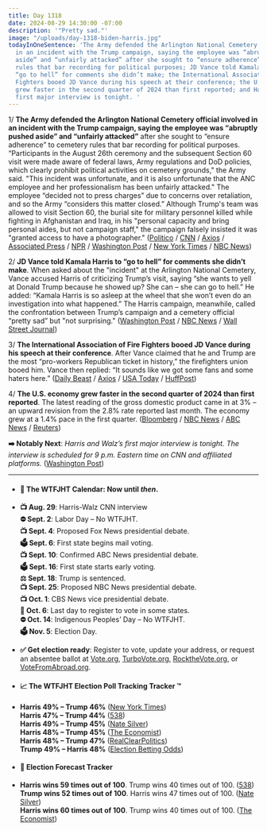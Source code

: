 ```yaml
---
title: Day 1318
date: 2024-08-29 14:30:00 -07:00
description: '"Pretty sad."'
image: "/uploads/day-1318-biden-harris.jpg"
todayInOneSentence: 'The Army defended the Arlington National Cemetery official involved
  in an incident with the Trump campaign, saying the employee was “abruptly pushed
  aside” and “unfairly attacked” after she sought to “ensure adherence” to cemetery
  rules that bar recording for political purposes; JD Vance told Kamala Harris to
  “go to hell” for comments she didn’t make; the International Association of Fire
  Fighters booed JD Vance during his speech at their conference; the U.S. economy
  grew faster in the second quarter of 2024 than first reported; and Harris and Walz’s
  first major interview is tonight. '
---
```


1/ **The Army defended the Arlington National Cemetery official involved in an incident with the Trump campaign, saying the employee was “abruptly pushed aside” and “unfairly attacked”** after she sought to “ensure adherence” to cemetery rules that bar recording for political purposes. “Participants in the August 26th ceremony and the subsequent Section 60 visit were made aware of federal laws, Army regulations and DoD policies, which clearly prohibit political activities on cemetery grounds," the Army said. "This incident was unfortunate, and it is also unfortunate that the ANC employee and her professionalism has been unfairly attacked." The employee “decided not to press charges” due to concerns over retaliation, and so the Army “considers this matter closed.”  Although Trump's team was allowed to visit Section 60, the burial site for military personnel killed while fighting in Afghanistan and Iraq, in his "personal capacity and bring personal aides, but not campaign staff," the campaign falsely insisted it was "granted access to have a photographer." ([Politico](https://www.politico.com/news/2024/08/29/donald-trump-arlington-cemetery-army-employee-00176729) / [CNN](https://www.cnn.com/2024/08/29/politics/us-army-rebukes-trump-campaign-arlington-incident/) / [Axios](https://www.axios.com/2024/08/29/army-trump-arlington-altercation-pushed) / [Associated Press](https://apnews.com/article/trump-arlington-cemetery-altercation-18086b03bb1214bc9b6a23f2aaea1c98) / [NPR](https://www.npr.org/2024/08/29/nx-s1-5092087/trump-arlington-cemetery-altercation-video) / [Washington Post](https://www.washingtonpost.com/elections/2024/08/29/trump-arlington-cemetery-altercation/) / [New York Times](https://www.nytimes.com/live/2024/08/29/us/harris-trump-election) / [NBC News](https://www.nbcnews.com/politics/donald-trump/trump-aide-pushed-arlington-national-cemetery-employee-commemoration-d-rcna168768))

2/ **JD Vance told Kamala Harris to “go to hell” for comments she didn’t make**. When asked about the "incident" at the Arlington National Cemetery, Vance accused Harris of criticizing Trump’s visit, saying “she wants to yell at Donald Trump because he showed up? She can – she can go to hell.” He added: “Kamala Harris is so asleep at the wheel that she won’t even do an investigation into what happened.” The Harris campaign, meanwhile, called the confrontation between Trump’s campaign and a cemetery official “pretty sad” but "not surprising." ([Washington Post](https://www.washingtonpost.com/politics/2024/08/29/vance-trump-comments-attacks-harris/) / [NBC News](https://www.nbcnews.com/politics/2024-election/-can-go-hell-vance-blasts-harris-afghanistan-withdrawal-harshest-rheto-rcna168691) / [Wall Street Journal](https://www.wsj.com/politics/elections/trump-arlington-cemetery-visit-harris-walz-542a91b3))

3/ **The International Association of Fire Fighters booed JD Vance during his speech at their conference**. After Vance claimed that he and Trump are the most “pro-workers Republican ticket in history,” the firefighters union booed him. Vance then replied: “It sounds like we got some fans and some haters here.” ([Daily Beast](https://www.thedailybeast.com/firefighters-union-boos-jd-vancewho-hits-back-at-haters) / [Axios](https://www.axios.com/2024/08/29/vance-firefighter-union-speech-walz) / [USA Today](https://www.usatoday.com/story/news/politics/elections/2024/08/29/jd-vance-booed-firefighter-union-boston/74997293007/) / [HuffPost](https://www.huffpost.com/entry/jd-vance-booed-firefighters-conference_n_66d0af77e4b08063c0bfb717))

4/ **The U.S. economy grew faster in the second quarter of 2024 than first reported**. The latest reading of the gross domestic product came in at 3% – an upward revision from the 2.8% rate reported last month. The economy grew at a 1.4% pace in the first quarter. ([Bloomberg](https://www.bloomberg.com/news/articles/2024-08-29/us-economy-expands-at-revised-3-rate-on-resilient-consumer) / [NBC News](https://www.nbcnews.com/business/economy/us-economy-grew-3-second-quarter-faster-initially-thought-rcna168758) / [ABC News](https://abcnews.go.com/US/wireStory/us-economic-growth-quarter-revised-solid-3-annual-113239881) / [Reuters](https://www.reuters.com/markets/us/us-second-quarter-economic-growth-revised-higher-consumer-spending-2024-08-29/))

**➡️ Notably Next**: *Harris and Walz’s first major interview is tonight. The interview is scheduled for 9 p.m. Eastern time on CNN and affiliated platforms.* ([Washington Post](https://www.washingtonpost.com/politics/2024/08/29/harris-walz-interview-cnn-how-to-watch/))

---

* #### 📅 The WTFJHT Calendar: Now until *then*.

* **📺 Aug. 29**: Harris-Walz CNN interview \
  **⛔️ Sept. 2**: Labor Day – No WTFJHT. \
  **📺 Sept. 4**: Proposed Fox News presidential debate. \
  **🗳️ Sept. 6**: First state begins mail voting. \
  **📺 Sept. 10**: Confirmed ABC News presidential debate. \
  **🗳️ Sept. 16**: First state starts early voting. \
  **⚖️ Sept. 18**: Trump is sentenced. \
  **📺 Sept. 25**: Proposed NBC News presidential debate. \
  **📺 Oct. 1**: CBS News vice presidential debate. \
  **📆 Oct. 6**: Last day to register to vote in some states. \
  **⛔️ Oct. 14**: Indigenous Peoples’ Day – No WTFJHT. \
  **🗳️ Nov. 5**: Election Day.

* **✅ Get election ready**: Register to vote, update your address, or request an absentee ballot at [Vote.org](https://www.vote.org/), [TurboVote.org](https://turbovote.org/), [RocktheVote.org](https://www.rockthevote.org/), or [VoteFromAbroad.org](https://www.votefromabroad.org/).

* #### 📈 The WTFJHT Election Poll Tracking Tracker ™️

* **Harris 49% – Trump 46%** ([New York Times](https://www.nytimes.com/interactive/2024/us/elections/polls-president.html)) \
  **Harris 47% – Trump 44%** ([538](https://projects.fivethirtyeight.com/polls/president-general/2024/national/)) \
  **Harris 49% – Trump 45%** ([Nate Silver](https://www.natesilver.net/p/nate-silver-2024-president-election-polls-model)) \
  **Harris 48% – Trump 45%** ([The Economist](https://www.economist.com/interactive/us-2024-election/trump-harris-polls)) \
  **Harris 48% – Trump 47%** ([RealClearPolitics](https://www.realclearpolling.com/polls/president/general/2024/trump-vs-harris)) \
  **Trump 49% – Harris 48%** ([Election Betting Odds](https://www.electionbettingodds.com/))

* #### 🔮 Election Forecast Tracker

* **Harris wins 59 times out of 100**. Trump wins 40 times out of 100. ([538](https://projects.fivethirtyeight.com/2024-election-forecast/)) \
  **Trump wins 52 times out of 100**. Harris wins 47 times out of 100. ([Nate Silver](https://www.natesilver.net/p/nate-silver-2024-president-election-polls-model)) \
  **Harris wins 60 times out of 100**. Trump wins 40 times out of 100. ([The Economist](https://www.economist.com/interactive/us-2024-election/prediction-model/president/))